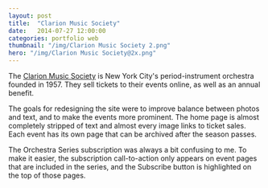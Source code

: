 ```yaml
---
layout: post
title:  "Clarion Music Society"
date:   2014-07-27 12:00:00
categories: portfolio web
thumbnail: "/img/Clarion Music Society 2.png"
hero: "/img/Clarion Music Society@2x.png"
---
```


The [Clarion Music Society](http://clarionsociety.org) is New York City's period-instrument orchestra founded in 1957. They sell tickets to their events online, as well as an annual benefit.

The goals for redesigning the site were to improve balance between photos and text, and to make the events more prominent. The home page is almost completely stripped of text and almost every image links to ticket sales. Each event has its own page that can be archived after the season passes.

The Orchestra Series subscription was always a bit confusing to me. To make it easier, the subscription call-to-action only appears on event pages that are included in the series, and the Subscribe button is highlighted on the top of those pages.
